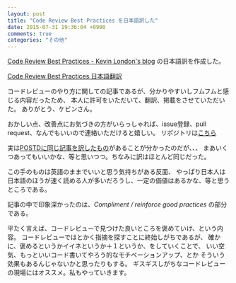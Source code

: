 ```yaml
---
layout: post
title: "Code Review Best Practices を日本語訳した"
date: 2015-07-31 19:36:04 +0900
comments: true
categories: "その他"
---
```


[Code Review Best Practices - Kevin London's blog](http://kevinlondon.com/2015/05/05/code-review-best-practices.html) の日本語訳を作成した。

[Code Review Best Practices 日本語翻訳](http://pankona.github.io/CodeReviewBestPractices_JP_Translation/)

コードレビューのやり方に関しての記事であるが、分かりやすいしフムフムと感じる内容だったため、
本人に許可をいただいて、翻訳、掲載をさせていただいた。
ありがとう、ケビンさん。

おかしい点、改善点にお気づきの方がいらっしゃれば、issue登録、pull request、なんでもいいので連絡いただけると嬉しい。
リポジトリは[こちら](https://github.com/pankona/CodeReviewBestPractices_JP_Translation)

実は[POSTDに同じ記事を訳したもの](http://postd.cc/code-review-best-practices/)があることが分かったのだが、、、
まあいくつあってもいいかな、等と思いつつ。ちなみに訳はほとんど同じだった。

この手のものは英語のままでいいと思う気持ちがある反面、
やっぱり日本人は日本語のほうが速く読める人が多いだろうし、一定の価値はあるかな、等と思うところである。

記事の中で印象深かったのは、*Compliment / reinforce good practices* の部分である。

平たく言えば、コードレビューで見つけた良いところを褒めていけ、という内容。
コードレビューではとかく指摘を探すことに終始しがちであるが、
確かに、褒めるというかイイネというか＋１というか、をしていくことで、
いい空気、もっといいコード書いてやろう的なモチベーションアップ、とか そういう効果もあるんじゃないかと思ったりもする。
ギスギスしがちなコードレビューの現場にはオススメ。私もやっていきます。

